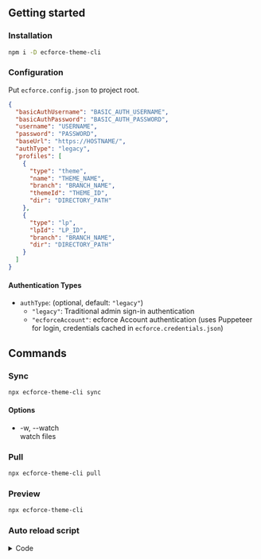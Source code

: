 ## Getting started

### Installation
```bash
npm i -D ecforce-theme-cli
```

### Configuration
Put `ecforce.config.json` to project root.
```json
{
  "basicAuthUsername": "BASIC_AUTH_USERNAME",
  "basicAuthPassword": "BASIC_AUTH_PASSWORD",
  "username": "USERNAME",
  "password": "PASSWORD",
  "baseUrl": "https://HOSTNAME/",
  "authType": "legacy",
  "profiles": [
    {
      "type": "theme",
      "name": "THEME_NAME",
      "branch": "BRANCH_NAME",
      "themeId": "THEME_ID",
      "dir": "DIRECTORY_PATH"
    },
    {
      "type": "lp",
      "lpId": "LP_ID",
      "branch": "BRANCH_NAME",
      "dir": "DIRECTORY_PATH"
    }
  ]
}
```

#### Authentication Types
- `authType`: (optional, default: `"legacy"`)
  - `"legacy"`: Traditional admin sign-in authentication
  - `"ecforceAccount"`: ecforce Account authentication (uses Puppeteer for login, credentials cached in `ecforce.credentials.json`)

## Commands

### Sync
```bash
npx ecforce-theme-cli sync
```
#### Options
- -w, --watch  
watch files

### Pull
```bash
npx ecforce-theme-cli pull
```

### Preview
```bash
npx ecforce-theme-cli
```

### Auto reload script
<details>
  <summary>Code</summary>

  For theme
  ```html
  {% if theme_preview_mode %}
    <script>
      const connectWSServer = () => {
        const ws = new WebSocket('ws://localhost:8080')
        ws.addEventListener('message', message => {
          const data = JSON.parse(message.data)
          if(data.type === 'update'){
            location.reload()
          }
        })
      }

      let localHosted = null
      new MutationObserver((mutations) => {
        for(const mutation of mutations){
          for(const node of mutation.addedNodes){
            if(node.nodeName !== 'SCRIPT') break
            if(node.src.includes('/ec_force/assets/')){
              if(localHosted === null){
                const xhr = new XMLHttpRequest()
                xhr.open('HEAD', 'http://localhost:8088/', false)
                try {
                  xhr.send()
                  if(xhr.readyState === 4){
                    localHosted = true
                    connectWSServer()
                  } else {
                    throw new Error()
                  }
                } catch(err) {
                  localHosted = false
                }
              }
              if(localHosted){
                node.src = node.src.replace(/.*\/ec_force\/assets\//, 'http://localhost:8088/')
              }
            }
            return
          }
        }
      }).observe(document, {childList: true, subtree: true})
      document.addEventListener('DOMContentLoaded', () => {
        document.querySelectorAll('link').forEach(link => {
          if(localHosted === true && link.rel === 'stylesheet' && link.href.includes('/ec_force/assets/')){
            if(localHosted){
              link.href = link.href.replace(/.*\/ec_force\/assets\//, 'http://localhost:8088/')
            }
          }
        })
      })
    </script>
  {% endif %}
  ```

  For LP
  ```html
  {%%}
  <script>
    const connectWSServer = () => {
      const ws = new WebSocket('ws://localhost:8080')
      ws.addEventListener('message', message => {
        const data = JSON.parse(message.data)
        if(data.type === 'update'){
          location.reload()
        }
      })
    }
  </script>
  ```
</details>